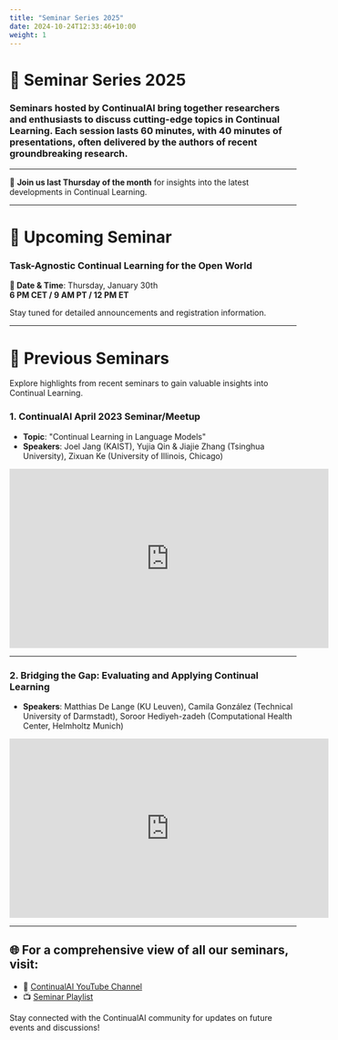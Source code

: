 ```yaml
---
title: "Seminar Series 2025"
date: 2024-10-24T12:33:46+10:00
weight: 1
---
```


# 🌟 Seminar Series 2025

### Seminars hosted by **ContinualAI** bring together researchers and enthusiasts to discuss cutting-edge topics in **Continual Learning**. Each session lasts **60 minutes**, with **40 minutes of presentations**, often delivered by the authors of recent groundbreaking research.

---

📅 **Join us last Thursday of the month** for insights into the latest developments in Continual Learning.

---

# 📢 Upcoming Seminar

### **Task-Agnostic Continual Learning for the Open World**
**📅 Date & Time**: Thursday, January 30th  
**6 PM CET / 9 AM PT / 12 PM ET**

Stay tuned for detailed announcements and registration information.

---

# 🎥 Previous Seminars

Explore highlights from recent seminars to gain valuable insights into Continual Learning.

### **1. ContinualAI April 2023 Seminar/Meetup**
- **Topic**: "Continual Learning in Language Models"
- **Speakers**: Joel Jang (KAIST), Yujia Qin & Jiajie Zhang (Tsinghua University), Zixuan Ke (University of Illinois, Chicago)

<iframe width="560" height="315" src="https://www.youtube.com/embed/FmfRukpRKjg" frameborder="0" allowfullscreen></iframe>

---

### **2. Bridging the Gap: Evaluating and Applying Continual Learning**
- **Speakers**: Matthias De Lange (KU Leuven), Camila González (Technical University of Darmstadt), Soroor Hediyeh-zadeh (Computational Health Center, Helmholtz Munich)

<iframe width="560" height="315" src="https://www.youtube.com/embed/T2IYBSyug6w" frameborder="0" allowfullscreen></iframe>

---

## 🌐 For a comprehensive view of all our seminars, visit:
- 🎥 [ContinualAI YouTube Channel](https://www.youtube.com/@ContinualAI)
- 📺 [Seminar Playlist](https://www.youtube.com/playlist?list=PLm6QXeaB-XkBMFxvgZvYjqhaPgGg8Um9Z)

Stay connected with the ContinualAI community for updates on future events and discussions!
